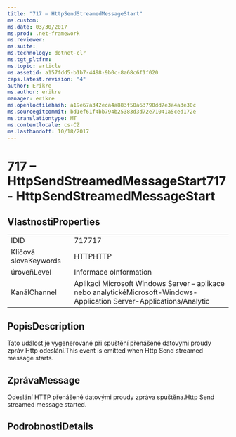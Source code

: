 ```yaml
---
title: "717 – HttpSendStreamedMessageStart"
ms.custom: 
ms.date: 03/30/2017
ms.prod: .net-framework
ms.reviewer: 
ms.suite: 
ms.technology: dotnet-clr
ms.tgt_pltfrm: 
ms.topic: article
ms.assetid: a157fdd5-b1b7-4498-9b0c-8a68c6f1f020
caps.latest.revision: "4"
author: Erikre
ms.author: erikre
manager: erikre
ms.openlocfilehash: a19e67a342eca4a883f50a63790dd7e3a4a3e30c
ms.sourcegitcommit: bd1ef61f4bb794b25383d3d72e71041a5ced172e
ms.translationtype: MT
ms.contentlocale: cs-CZ
ms.lasthandoff: 10/18/2017
---
```

# <a name="717---httpsendstreamedmessagestart"></a><span data-ttu-id="164b9-102">717 – HttpSendStreamedMessageStart</span><span class="sxs-lookup"><span data-stu-id="164b9-102">717 - HttpSendStreamedMessageStart</span></span>
## <a name="properties"></a><span data-ttu-id="164b9-103">Vlastnosti</span><span class="sxs-lookup"><span data-stu-id="164b9-103">Properties</span></span>  
  
|||  
|-|-|  
|<span data-ttu-id="164b9-104">ID</span><span class="sxs-lookup"><span data-stu-id="164b9-104">ID</span></span>|<span data-ttu-id="164b9-105">717</span><span class="sxs-lookup"><span data-stu-id="164b9-105">717</span></span>|  
|<span data-ttu-id="164b9-106">Klíčová slova</span><span class="sxs-lookup"><span data-stu-id="164b9-106">Keywords</span></span>|<span data-ttu-id="164b9-107">HTTP</span><span class="sxs-lookup"><span data-stu-id="164b9-107">HTTP</span></span>|  
|<span data-ttu-id="164b9-108">úroveň</span><span class="sxs-lookup"><span data-stu-id="164b9-108">Level</span></span>|<span data-ttu-id="164b9-109">Informace o</span><span class="sxs-lookup"><span data-stu-id="164b9-109">Information</span></span>|  
|<span data-ttu-id="164b9-110">Kanál</span><span class="sxs-lookup"><span data-stu-id="164b9-110">Channel</span></span>|<span data-ttu-id="164b9-111">Aplikaci Microsoft Windows Server – aplikace nebo analytické</span><span class="sxs-lookup"><span data-stu-id="164b9-111">Microsoft-Windows-Application Server-Applications/Analytic</span></span>|  
  
## <a name="description"></a><span data-ttu-id="164b9-112">Popis</span><span class="sxs-lookup"><span data-stu-id="164b9-112">Description</span></span>  
 <span data-ttu-id="164b9-113">Tato událost je vygenerované při spuštění přenášené datovými proudy zpráv Http odeslání.</span><span class="sxs-lookup"><span data-stu-id="164b9-113">This event is emitted when Http Send streamed message starts.</span></span>  
  
## <a name="message"></a><span data-ttu-id="164b9-114">Zpráva</span><span class="sxs-lookup"><span data-stu-id="164b9-114">Message</span></span>  
 <span data-ttu-id="164b9-115">Odeslání HTTP přenášené datovými proudy zpráva spuštěna.</span><span class="sxs-lookup"><span data-stu-id="164b9-115">Http Send streamed message started.</span></span>  
  
## <a name="details"></a><span data-ttu-id="164b9-116">Podrobnosti</span><span class="sxs-lookup"><span data-stu-id="164b9-116">Details</span></span>
